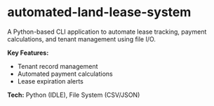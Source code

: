 # automated-land-lease-system
A Python-based CLI application to automate lease tracking, payment calculations, and tenant management using file I/O.

**Key Features:**  
- Tenant record management  
- Automated payment calculations  
- Lease expiration alerts  

**Tech:** Python (IDLE), File System (CSV/JSON)  
